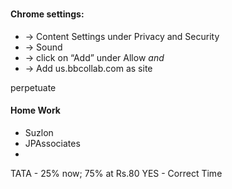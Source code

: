 #
#### Chrome settings:
- -> Content Settings under Privacy and Security
- -> Sound
- -> click on “Add” under Allow
 *and*
- -> Add us.bbcollab.com as site

perpetuate

#### Home Work
- Suzlon
- JPAssociates
-
TATA - 25% now; 75% at Rs.80
YES - Correct Time
<!--stackedit_data:
eyJoaXN0b3J5IjpbLTE5Njg2OTcyMDddfQ==
-->